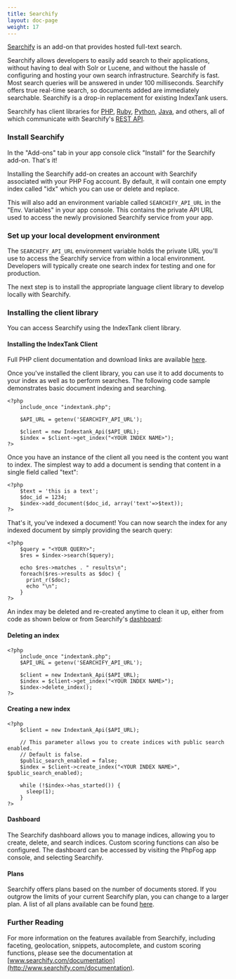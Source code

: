 ```yaml
---
title: Searchify
layout: doc-page
weight: 17
---
```


[Searchify](http://www.searchify.com) is an add-on that provides hosted full-text search.

Searchify allows developers to easily add search to their applications, without having to deal with Solr or Lucene, and without the hassle of configuring and hosting your own search infrastructure.  Searchify is fast.  Most search queries will be answered in under 100 milliseconds.  Searchify offers true real-time search, so documents added are immediately searchable.  Searchify is a drop-in replacement for existing IndexTank users.

Searchify has client libraries for [PHP](http://www.searchify.com/documentation/php-client), [Ruby](http://www.searchify.com/documentation/ruby-client), [Python](http://www.searchify.com/documentation/python-client), [Java](http://www.searchify.com/documentation/java-client), and others, all of which communicate with Searchify's [REST API](http://www.searchify.com/documentation/api).

### Install Searchify

In the "Add-ons" tab in your app console click "Install" for the Searchify add-on. That's it!

Installing the Searchify add-on creates an account with Searchify associated with your PHP Fog account. By default, it will contain one empty index called "idx" which you can use or delete and replace. 

This will also add an environment variable called `SEARCHIFY_API_URL` in the "Env. Variables" in your app console. This contains the private API URL used to access the newly provisioned Searchify service from your app. 

### Set up your local development environment

The `SEARCHIFY_API_URL` environment variable holds the private URL you'll use to access the Searchify service from within a local environment. Developers will typically create one search index for testing and one for production.

The next step is to install the appropriate language client library to develop locally with Searchify.

### Installing the client library

You can access Searchify using the IndexTank client library. 

#### Installing the IndexTank Client

Full PHP client documentation and download links are available [here](http://www.searchify.com/documentation/php-client).

Once you've installed the client library, you can use it to add documents to your index as well as to perform searches. The following code sample demonstrates basic document indexing and searching.

    <?php
		include_once "indextank.php";

		$API_URL = getenv('SEARCHIFY_API_URL');

		$client = new Indextank_Api($API_URL);
		$index = $client->get_index("<YOUR INDEX NAME>");
	?>

Once you have an instance of the client all you need is the content you want to index.
The simplest way to add a document is sending that content in a single field called "text":

    <?php
		$text = 'this is a text';
		$doc_id = 1234;
		$index->add_document($doc_id, array('text'=>$text));
	?>

That's it, you've indexed a document! You can now search the index for any indexed document by simply providing the search query:

    <?php
		$query = "<YOUR QUERY>";
		$res = $index->search($query);

		echo $res->matches . " results\n";
		foreach($res->results as $doc) {
		  print_r($doc);
		  echo "\n";
		}
	?>

An index may be deleted and re-created anytime to clean it up, either from code as shown below or from Searchify's [dashboard](http://www.searchify.com/dashboard):

#### Deleting an index

    <?php
		include_once "indextank.php";
		$API_URL = getenv('SEARCHIFY_API_URL');

		$client = new Indextank_Api($API_URL);
		$index = $client->get_index("<YOUR INDEX NAME>");     
		$index->delete_index();
	?>

#### Creating a new index

    <?php
		$client = new Indextank_Api($API_URL);

		// This parameter allows you to create indices with public search enabled.
		// Default is false. 
		$public_search_enabled = false;
		$index = $client->create_index("<YOUR INDEX NAME>", $public_search_enabled);
	  
		while (!$index->has_started()) {
		  sleep(1);
		}
	?>

#### Dashboard

The Searchify dashboard allows you to manage indices, allowing you to create, delete, and search indices.  Custom scoring functions can also be configured.  The dashboard can be accessed by visiting the PhpFog app console, and selecting Searchify.

#### Plans

Searchify offers plans based on the number of documents stored. If you outgrow the limits of your current Searchify plan, you can change to a larger plan. A list of all plans available can be found [here](http://www.searchify.com/plans).

### Further Reading

For more information on the features available from Searchify, including faceting, geolocation, snippets, autocomplete, and custom scoring functions, please see the documentation at [www.searchify.com/documentation](http://www.searchify.com/documentation).
